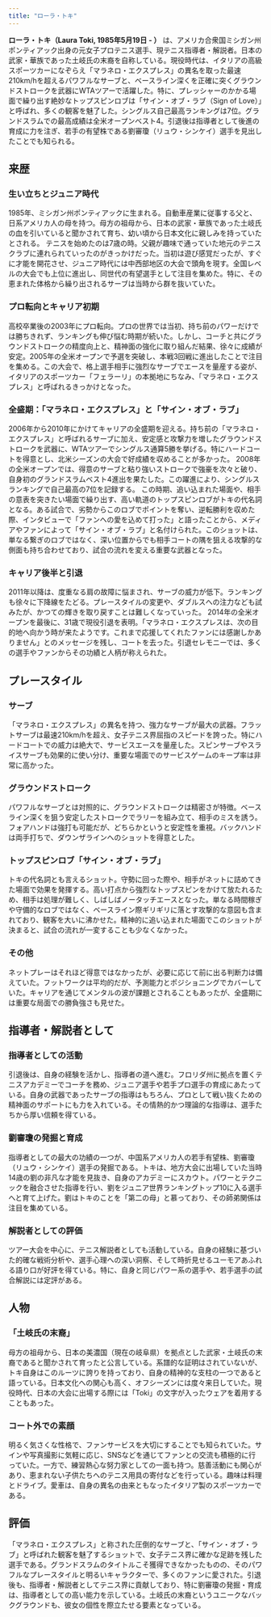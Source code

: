 ```yaml
---
title: "ローラ・トキ"
---
```


**ローラ・トキ（Laura Toki, 1985年5月19日 - ）** は、アメリカ合衆国ミシガン州ポンティアック出身の元女子プロテニス選手、現テニス指導者・解説者。日本の武家・華族であった土岐氏の末裔を自称している。現役時代は、イタリアの高級スポーツカーになぞらえ「マラネロ・エクスプレス」の異名を取った最速210km/hを超えるパワフルなサーブと、ベースライン深くを正確に突くグラウンドストロークを武器にWTAツアーで活躍した。特に、プレッシャーのかかる場面で繰り出す絶妙なトップスピンロブは「サイン・オブ・ラブ（Sign of Love）」と呼ばれ、多くの観客を魅了した。シングルス自己最高ランキングは7位。グランドスラムでの最高成績は全米オープンベスト4。引退後は指導者として後進の育成に力を注ぎ、若手の有望株である劉審瓊（リュウ・シンケイ）選手を見出したことでも知られる。

## 来歴

### 生い立ちとジュニア時代

1985年、ミシガン州ポンティアックに生まれる。自動車産業に従事する父と、日系アメリカ人の母を持つ。母方の祖母から、日本の武家・華族であった土岐氏の血を引いていると聞かされて育ち、幼い頃から日本文化に親しみを持っていたとされる。
テニスを始めたのは7歳の時。父親が趣味で通っていた地元のテニスクラブに連れられていったのがきっかけだった。当初は遊び感覚だったが、すぐに才能を開花させ、ジュニア時代には中西部地区の大会で頭角を現す。全国レベルの大会でも上位に進出し、同世代の有望選手として注目を集めた。特に、その恵まれた体格から繰り出されるサーブは当時から群を抜いていた。

### プロ転向とキャリア初期

高校卒業後の2003年にプロ転向。プロの世界では当初、持ち前のパワーだけでは勝ちきれず、ランキングも伸び悩む時期が続いた。しかし、コーチと共にグラウンドストロークの精度向上と、精神面の強化に取り組んだ結果、徐々に成績が安定。2005年の全米オープンで予選を突破し、本戦3回戦に進出したことで注目を集める。この大会で、格上選手相手に強烈なサーブでエースを量産する姿が、イタリアのスポーツカー「フェラーリ」の本拠地にちなみ、「マラネロ・エクスプレス」と呼ばれるきっかけとなった。

### 全盛期：「マラネロ・エクスプレス」と「サイン・オブ・ラブ」

2006年から2010年にかけてキャリアの全盛期を迎える。持ち前の「マラネロ・エクスプレス」と呼ばれるサーブに加え、安定感と攻撃力を増したグラウンドストロークを武器に、WTAツアーでシングルス通算5勝を挙げる。特にハードコートを得意とし、北米シーズンの大会で好成績を収めることが多かった。
2008年の全米オープンでは、得意のサーブと粘り強いストロークで強豪を次々と破り、自身初のグランドスラムベスト4進出を果たした。この躍進により、シングルスランキングで自己最高の7位を記録する。
この時期、追い込まれた場面や、相手の意表を突きたい場面で繰り出す、高い軌道のトップスピンロブがトキの代名詞となる。ある試合で、劣勢からこのロブでポイントを奪い、逆転勝利を収めた際、インタビューで「ファンへの愛を込めて打った」と語ったことから、メディアやファンによって「サイン・オブ・ラブ」と名付けられた。このショットは、単なる繋ぎのロブではなく、深い位置からでも相手コートの隅を狙える攻撃的な側面も持ち合わせており、試合の流れを変える重要な武器となった。

### キャリア後半と引退

2011年以降は、度重なる肩の故障に悩まされ、サーブの威力が低下。ランキングも徐々に下降線をたどる。プレースタイルの変更や、ダブルスへの注力なども試みたが、かつての輝きを取り戻すことは難しくなっていった。
2014年の全米オープンを最後に、31歳で現役引退を表明。「マラネロ・エクスプレスは、次の目的地へ向かう時が来たようです。これまで応援してくれたファンには感謝しかありません」とのメッセージを残し、コートを去った。引退セレモニーでは、多くの選手やファンからその功績と人柄が称えられた。

## プレースタイル

### サーブ

「マラネロ・エクスプレス」の異名を持つ、強力なサーブが最大の武器。フラットサーブは最速210km/hを超え、女子テニス界屈指のスピードを誇った。特にハードコートでの威力は絶大で、サービスエースを量産した。スピンサーブやスライスサーブも効果的に使い分け、重要な場面でのサービスゲームのキープ率は非常に高かった。

### グラウンドストローク

パワフルなサーブとは対照的に、グラウンドストロークは精密さが特徴。ベースライン深くを狙う安定したストロークでラリーを組み立て、相手のミスを誘う。フォアハンドは強打も可能だが、どちらかというと安定性を重視。バックハンドは両手打ちで、ダウンザラインへのショットを得意とした。

### トップスピンロブ「サイン・オブ・ラブ」

トキの代名詞とも言えるショット。守勢に回った際や、相手がネットに詰めてきた場面で効果を発揮する。高い打点から強烈なトップスピンをかけて放たれるため、相手は処理が難しく、しばしばノータッチエースとなった。単なる時間稼ぎや守備的なロブではなく、ベースライン際ギリギリに落とす攻撃的な意図も含まれており、観客を大いに沸かせた。精神的に追い込まれた場面でこのショットが決まると、試合の流れが一変することも少なくなかった。

### その他

ネットプレーはそれほど得意ではなかったが、必要に応じて前に出る判断力は備えていた。フットワークは平均的だが、予測能力とポジショニングでカバーしていた。キャリアを通じてメンタルの波が課題とされることもあったが、全盛期には重要な局面での勝負強さも見せた。

## 指導者・解説者として

### 指導者としての活動

引退後は、自身の経験を活かし、指導者の道へ進む。フロリダ州に拠点を置くテニスアカデミーでコーチを務め、ジュニア選手や若手プロ選手の育成にあたっている。自身の武器であったサーブの指導はもちろん、プロとして戦い抜くための精神面のサポートにも力を入れている。その情熱的かつ理論的な指導は、選手たちから厚い信頼を得ている。

### 劉審瓊の発掘と育成

指導者としての最大の功績の一つが、中国系アメリカ人の若手有望株、劉審瓊（リュウ・シンケイ）選手の発掘である。トキは、地方大会に出場していた当時14歳の劉の非凡な才能を見抜き、自身のアカデミーにスカウト。パワーとテクニックを融合させた指導を行い、劉をジュニア世界ランキングトップ10に入る選手へと育て上げた。劉はトキのことを「第二の母」と慕っており、その師弟関係は注目を集めている。

### 解説者としての評価

ツアー大会を中心に、テニス解説者としても活動している。自身の経験に基づいた的確な戦術分析や、選手心理への深い洞察、そして時折見せるユーモアあふれる語り口が好評を得ている。特に、自身と同じパワー系の選手や、若手選手の試合解説には定評がある。

## 人物

### 「土岐氏の末裔」

母方の祖母から、日本の美濃国（現在の岐阜県）を拠点とした武家・土岐氏の末裔であると聞かされて育ったと公言している。系譜的な証明はされていないが、トキ自身はこのルーツに誇りを持っており、自身の精神的な支柱の一つであると語っている。日本文化への関心も高く、オフシーズンには度々来日していた。現役時代、日本の大会に出場する際には「Toki」の文字が入ったウェアを着用することもあった。

### コート外での素顔

明るく気さくな性格で、ファンサービスを大切にすることでも知られていた。サインや写真撮影に気軽に応じ、SNSなどを通じてファンとの交流も積極的に行っていた。一方で、練習熱心な努力家としての一面も持つ。慈善活動にも関心があり、恵まれない子供たちへのテニス用具の寄付などを行っている。趣味は料理とドライブ。愛車は、自身の異名の由来ともなったイタリア製のスポーツカーである。

## 評価

「マラネロ・エクスプレス」と称された圧倒的なサーブと、「サイン・オブ・ラブ」と呼ばれた観客を魅了するショットで、女子テニス界に確かな足跡を残した選手である。グランドスラムのタイトルこそ獲得できなかったものの、そのパワフルなプレースタイルと明るいキャラクターで、多くのファンに愛された。引退後も、指導者・解説者としてテニス界に貢献しており、特に劉審瓊の発掘・育成は、指導者としての高い能力を示している。土岐氏の末裔というユニークなバックグラウンドも、彼女の個性を際立たせる要素となっている。